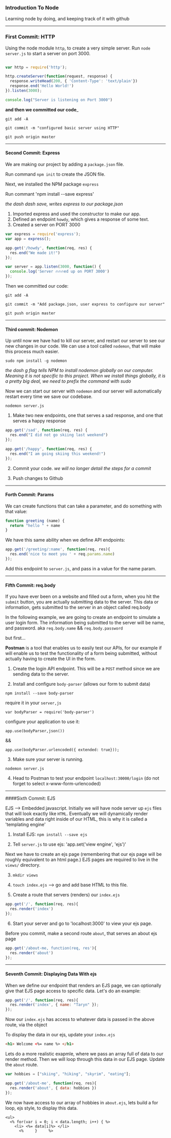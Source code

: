 ### Introduction To Node
Learning node by doing, and keeping track of it with github

---
### First Commit: HTTP
Using the node module `http`, to create a very simple server.
Run `node server.js` to start a server on port 3000.

```js

var http = require('http');

http.createServer(function(request, response) {
  response.writeHead(200, { 'Content-Type': 'text/plain'})
  response.end('Hello World!')
}).listen(3000);

console.log("Server is listening on Port 3000")
```

__and then we committed our code___

`git add -A`

`git commit -m "configured basic server using HTTP"`

`git push origin master`

----
#### Second Commit: Express
We are making our project by adding a `package.json` file.

Run command `npm init` to create the JSON file.

Next, we installed the NPM package `express`

Run commant 'npm install --save express'

*the dash dash save, writes express to our package.json*

1) Imported express and used the constructor to make our app.
2) Defined an endpoint `howdy`, which gives a response of some text.
3) Created a server on PORT 3000

```js
var express = require('express');
var app = express();

app.get('/howdy', function(req, res) {
  res.end("We made it!")
});

var server = app.listen(3000, function() {
  console.log('Server 🔥🔥🔥ed up on PORT 3000')
});
```
Then we committed our code:

`git add -A`

`git commit -m "Add package.json, user express to configure our server"`

`git push origin master`

----
#### Third commit: Nodemon
Up until now we have had to kill our server, and restart our server to see our new changes in our code. We can use a tool called `nodemon`, that will make this process much easier.

`sudo npm install -g nodemon`

*the dash g flag tells NPM to install nodemon globally on our computer. Meaning it is not specific to this project. When we install things globally, it is a pretty big deal, we need to prefix the command with sudo*

Now we can start our server with `nodemon` and our server will automatically restart every time we save our codebase.

`nodemon server.js`


1) Make two new endpoints, one that serves a sad response, and one that serves a happy response
```js
app.get('/sad', function(req, res) {
  res.end("I did not go skiing last weekend")
});

app.get('/happy', function(req, res) {
  res.end("I am going skiing this weekend!")
});
```

2) Commit your code. *we will no longer detail the steps for a commit*

3) Push changes to Github

----
#### Forth Commit: Params
We can create functions that can take a parameter, and do something with that value:
```js
function greeting (name) {
  return "hello " + name
}
```
We have this same ability when we define API endpoints:
```js
app.get('/greeting/:name', function(req, res){
  res.end('nice to meet you ' + req.params.name)
});
```
Add this endpoint to `server.js`, and pass in a value for the name param.

----
#### Fifth Commit: req.body
If you have ever been on a website and filled out a form, when you hit the `submit` button, you are actually submitting data to the server. This data or information, gets submitted to the server in an object called req.body

In the following example, we are going to create an endpoint to simulate a user login form. The information being submitted to the server will be name, and password. aka `req.body.name` && `req.body.password`

but first...

__Postman__ is a tool that enables us to easily test our APIs, for our example if will enable us to test the functionality of a form being submitted, without actually having to create the UI in the form.

1) Create the login API endpoint. This will be a `POST` method since we are sending data to the server.


2) Install and configure `body-parser` (allows our form to submit data)

`npm install --save body-parser`

require it in your `server,js`

`var bodyParser = require('body-parser')`

configure your application to use it:

`app.use(bodyParser,json())`

&&

`app.use(bodyParser.urlencoded({ extended: true}));`

3) Make sure your server is running.

`nodemon server.js`

4) Head to Postman to test your endpoint `localhost:30000/login` (do not forget to select x-www-form-urlencoded)

----
####Sixth Commit: EJS

EJS --> Embedded javascript. Initially we will have node server up `ejs` files that will look exactly like `HTML`. Eventually we will dynamically render variables and data right inside of our HTML, this is why it is called a 'templating engine'

1) Install EJS:
`npm install --save ejs`

2) Tell `server.js` to use ejs:
'app.set('view engine', 'ejs')'

Next we have to create an ejs page (remembering that our ejs page will be roughly equivalent to an html page.) EJS pages are required to live in the `views/` directory.

3) `mkdir views`

4) `touch index.ejs`  --> go and add base HTML to this file.

5) Create a route that servers (renders) our `index.ejs`
```js
app.get('/', function(req, res){
  res.render('index')
});
```
6) Start your server and go to 'localhost:3000' to view your ejs page.

Before you commit, make a second route `about`, that serves an about ejs page

```js
app.get('/about-me, function(req, res'){
  res.render('about')
});
```

----

#### Seventh Commit: Displaying Data With ejs
When we define our endpoint that renders an EJS page, we can optionally give that EJS page access to specific data. Let's do an example:

```js
app.get('/', function(req, res){
  res.render('index', { name: "Taryn" });
});
```

Now our `index.ejs` has access to whatever data is passed in the above route, via the object

To display the data in our ejs, update your `index.ejs`
```HTML
<h1> Welcome <%= name %> </h1>
```

Lets do a more realistic exapmle, where we pass an array full of data to our render method. Then we will loop through this data in our EJS page. Update the  `about` route.

```js
var hobbies = ["skiing", "hiking", "skyrim", "eating"];

app.get('/about-me', function(req, res){
  res.render('about', { data: hobbies })
});
```

We now have access to our array of hobbies in `about.ejs`, lets build a for loop, ejs style, to display this data.

```ejs
<ul>
  <% for(var i = 0; i < data.length; i++) { %>
    <li> <%= data[i]%> </li>
      <%     }     %>
```
